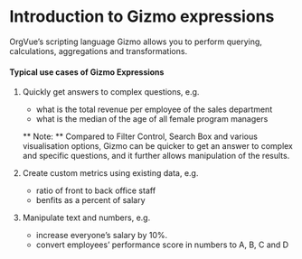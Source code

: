 # Introduction to Gizmo expressions

OrgVue’s scripting language Gizmo allows you to perform querying, calculations, aggregations and transformations.


#### Typical use cases of Gizmo Expressions


1. Quickly get answers to complex questions, e.g. 
	* what is the total revenue per employee of the sales department
	* what is the median of the age of all female program managers
	
	** Note: ** Compared to Filter Control, Search Box and various visualisation options, Gizmo can be quicker to get an answer to complex and specific questions, and it further allows manipulation of the results.

2. Create custom metrics using existing data, e.g.
    * ratio of front to back office staff
    * benfits as a percent of salary
3. Manipulate text and numbers, e.g.
    * increase everyone’s salary by 10%.
    * convert employees’ performance score in numbers to A, B, C and D


